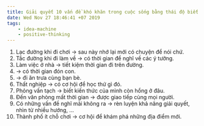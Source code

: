 ```yaml
---
title: Giải quyết 10 vấn đề khó khăn trong cuộc sống bằng thái độ biết ơn
date: Wed Nov 27 18:46:41 +07 2019
tags:
    - idea-machine
    - positive-thinking
---
```

1. Lạc đường khi đi chơi -> sau này nhớ lại mới có chuyện để nói chứ.
2. Tắc đường khi đi làm về -> có thời gian để nghĩ về các ý tưởng.
3. Làm việc ở nhà -> tiết kiệm thời gian đi trên đường.
4. -> có thời gian đón con.
5. -> đi ăn trưa cùng bạn bè.
6. Thất nghiệp -> có cơ hội để học thứ gì đó.
7. Phỏng vấn tạch -> biết kiến thức của mình còn hổng ở đâu.
8. Đến văn phòng mất thời gian -> được giao tiếp cùng mọi người.
9. Có những vấn đề nghĩ mãi không ra -> rèn luyện khả năng giải quyết, nhìn từ nhiều hướng, ...
10. Thành phố ít chỗ chơi -> cơ hội để khám phá những địa điểm mới.
